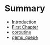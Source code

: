 # Summary

* [Introduction](README.md)
* [First Chapter](chapter1.md)
* [coroutine](coroutine.md)
* [qemu\_queue](qemuqueue.md)

